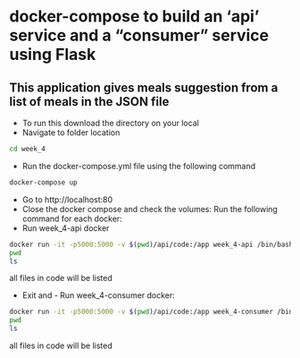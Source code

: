 # docker-compose to build an ‘api’ service and a “consumer” service using Flask

## This application gives meals suggestion from a list of meals in the JSON file

- To run this download the directory on your local 
- Navigate to folder location 
```sh
cd week_4
```
- Run the docker-compose.yml file using the following command
```sh
docker-compose up
```
- Go to http://localhost:80
- Close the docker compose and check the volumes: Run the following command for each docker:
- Run week_4-api docker
```sh
docker run -it -p5000:5000 -v $(pwd)/api/code:/app week_4-api /bin/bash
pwd
ls
```
all files in code will be listed

- Exit and - Run week_4-consumer docker:
```sh
docker run -it -p5000:5000 -v $(pwd)/api/code:/app week_4-consumer /bin/bash
pwd
ls
```
all files in code will be listed
